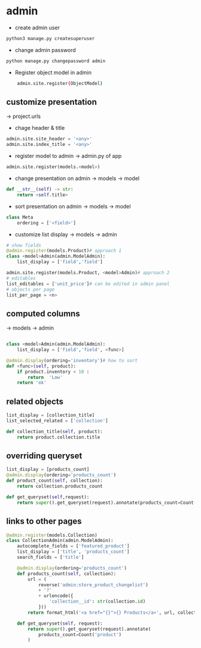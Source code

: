 # admin


- create admin user
```bash
python3 manage.py createsuperuser
```
- change admin password
```bash
python manage.py changepassword admin
```
- Register object model in admin
```bash
    admin.site.register(ObjectModel)
```

## customize presentation

-> project.urls
- chage header & title
```python
admin.site.site_header = '<any>'
admin.site.index_title = '<any>'
```
- register model to admin
-> admin.py of app
```python
admin.site.register(models.<model>)
```
- change presentation on admin
-> models -> model
```python 
def __str__(self) -> str:
    return <self.title>
```
- sort presentation on admin
-> models -> model
```python
class Meta
    ordering = ['<field>']
```
- customize list display
-> models -> admin
```python 
# show fields
@admin.register(models.Product)# approach 1
class <model>Admin(admin.ModelAdmin):
    list_display = ['field','field']

admin.site.register(models.Product, <model>Admin)# approach 2
# editables
list_editables = ['unit_price']# can be edited in admin panel
# objects per page
list_per_page = <n>
```
## computed columns
-> models -> admin
```python

class <model>Admin(admin.ModelAdmin):
    list_display = ['field','field', <func>]

@admin.display(ordering='inventory')# how to sort
def <func>(self, product):
    if product.inventory < 10 :
        return  'Low'
    return 'ok'
```

## related objects
```python
list_display = [collection_title]
list_selected_related = ['collection']

def collection_title(self, product):
    return product.collection.title
```

## overriding queryset

```python
list_display = [products_count]
@admin.display(ordering='products_count')
def product_count(self, collection):
    return collection.products_count

def get_queryset(self,request):
    return super().get_queryset(request).annotate(products_count=Count('product'))
```

## links to other pages
```python
@admin.register(models.Collection)
class CollectionAdmin(admin.ModelAdmin):
    autocomplete_fields = ['featured_product']
    list_display = ['title', 'products_count']
    search_fields = ['title']

    @admin.display(ordering='products_count')
    def products_count(self, collection):
        url = (
            reverse('admin:store_product_changelist')
            + '?'
            + urlencode({
                'collection__id': str(collection.id)
            }))
        return format_html('<a href="{}">{} Products</a>', url, collection.products_count)

    def get_queryset(self, request):
        return super().get_queryset(request).annotate(
            products_count=Count('product')
        )
```